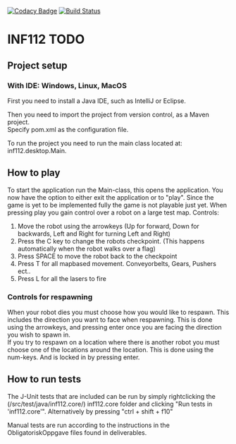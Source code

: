 [![Codacy Badge](https://api.codacy.com/project/badge/Grade/799bcad926c04c4f91c35ab2bc034c18)](https://www.codacy.com/gh/inf112-v20/Todo?utm_source=github.com&amp;utm_medium=referral&amp;utm_content=inf112-v20/Todo&amp;utm_campaign=Badge_Grade) [![Build Status](https://travis-ci.com/inf112-v20/Todo.svg?branch=master)](https://travis-ci.com/inf112-v20/Todo)

# INF112 TODO

## Project setup

### With IDE: Windows, Linux, MacOS

  First you need to install a Java IDE, such as IntelliJ or Eclipse.<br/>

  Then you need to import the project from version control, as a Maven project. <br/> 
  Specify pom.xml as the configuration file.<br/>

  To run the project you need to run the main class located at: inf112.desktop.Main.<br/>


  
  
## How to play
To start the application run the Main-class, this opens the application. You now have the option to either
exit the application or to "play". Since the game is yet to be implemented fully the game is not playable just yet.
When pressing play you gain control over a robot on a large test map. 
Controls:  
1. Move the robot using the arrowkeys (Up for forward, Down for backwards, Left and Right for turning Left and Right)
2. Press the C key to change the robots checkpoint. (This happens automatically when the robot walks over a flag)
3. Press SPACE to move the robot back to the checkpoint
4. Press T for all mapbased movement. Conveyorbelts, Gears, Pushers ect..
5. Press L for all the lasers to fire  


### Controls for respawning  
When your robot dies you must choose how you would like to respawn. This includes the direction you want to face when
respawning. This is done using the arrowkeys, and pressing enter once you are facing the direction you wish to spawn in.  
If you try to respawn on a location where there is another robot you must choose one of the locations around the location.
This is done using the num-keys. And is locked in by pressing enter.
 
     
## How to run tests  
The J-Unit tests that are included can be run by simply rightclicking the (/src/test/java/inf112.core/) inf112.core
 folder and clicking "Run tests in 'inf112.core'". Alternatively by pressing "ctrl + shift + f10"  
 
 Manual tests are run according to the instructions in the ObligatoriskOppgave files found in deliverables. 

